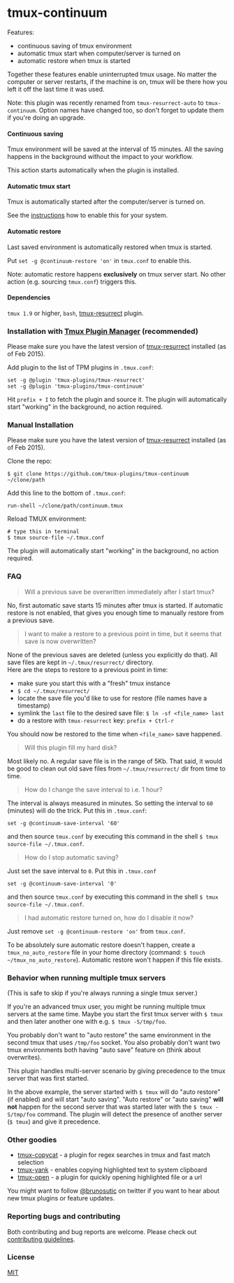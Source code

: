 # tmux-continuum

Features:

- continuous saving of tmux environment
- automatic tmux start when computer/server is turned on
- automatic restore when tmux is started

Together these features enable uninterrupted tmux usage. No matter the computer
or server restarts, if the machine is on, tmux will be there how you left it off
the last time it was used.

Note: this plugin was recently renamed from `tmux-resurrect-auto` to
`tmux-continuum`. Option names have changed too, so don't forget to update them
if you're doing an upgrade.

#### Continuous saving

Tmux environment will be saved at the interval of 15 minutes. All the saving
happens in the background without the impact to your workflow.

This action starts automatically when the plugin is installed.

#### Automatic tmux start

Tmux is automatically started after the computer/server is turned on.

See the [instructions](scripts/handle_tmux_automatic_start/README.md) how to
enable this for your system.

#### Automatic restore

Last saved environment is automatically restored when tmux is started.

Put `set -g @continuum-restore 'on'` in `tmux.conf` to enable this.

Note: automatic restore happens **exclusively** on tmux server start. No other
action (e.g. sourcing `tmux.conf`) triggers this.

#### Dependencies

`tmux 1.9` or higher, `bash`,
[tmux-resurrect](https://github.com/tmux-plugins/tmux-resurrect) plugin.

### Installation with [Tmux Plugin Manager](https://github.com/tmux-plugins/tpm) (recommended)

Please make sure you have the latest version of
[tmux-resurrect](https://github.com/tmux-plugins/tmux-resurrect) installed (as
of Feb 2015).

Add plugin to the list of TPM plugins in `.tmux.conf`:

    set -g @plugin 'tmux-plugins/tmux-resurrect'
    set -g @plugin 'tmux-plugins/tmux-continuum'

Hit `prefix + I` to fetch the plugin and source it. The plugin will
automatically start "working" in the background, no action required.

### Manual Installation

Please make sure you have the latest version of
[tmux-resurrect](https://github.com/tmux-plugins/tmux-resurrect) installed (as
of Feb 2015).

Clone the repo:

    $ git clone https://github.com/tmux-plugins/tmux-continuum ~/clone/path

Add this line to the bottom of `.tmux.conf`:

    run-shell ~/clone/path/continuum.tmux

Reload TMUX environment:

    # type this in terminal
    $ tmux source-file ~/.tmux.conf

The plugin will automatically start "working" in the background, no action
required.

### FAQ

> Will a previous save be overwritten immediately after I start tmux?

No, first automatic save starts 15 minutes after tmux is started. If automatic
restore is not enabled, that gives you enough time to manually restore from a
previous save.

> I want to make a restore to a previous point in time, but it seems that save
is now overwritten?

None of the previous saves are deleted (unless you explicitly do that). All save
files are kept in `~/.tmux/resurrect/` directory.<br/>
Here are the steps to restore to a previous point in time:

- make sure you start this with a "fresh" tmux instance
- `$ cd ~/.tmux/resurrect/`
- locate the save file you'd like to use for restore (file names have a timestamp)
- symlink the `last` file to the desired save file: `$ ln -sf <file_name> last`
- do a restore with `tmux-resurrect` key: `prefix + Ctrl-r`

You should now be restored to the time when `<file_name>` save happened.

> Will this plugin fill my hard disk?

Most likely no. A regular save file is in the range of 5Kb. That said, it
would be good to clean out old save files from `~/.tmux/resurrect/` dir from
time to time.

> How do I change the save interval to i.e. 1 hour?

The interval is always measured in minutes. So setting the interval to `60`
(minutes) will do the trick. Put this in `.tmux.conf`:

    set -g @continuum-save-interval '60'

and then source `tmux.conf` by executing this command in the shell
`$ tmux source-file ~/.tmux.conf`.

> How do I stop automatic saving?

Just set the save interval to `0`. Put this in `.tmux.conf`

    set -g @continuum-save-interval '0'

and then source `tmux.conf` by executing this command in the shell
`$ tmux source-file ~/.tmux.conf`.

> I had automatic restore turned on, how do I disable it now?

Just remove `set -g @continuum-restore 'on'` from `tmux.conf`.

To be absolutely sure automatic restore doesn't happen, create a
`tmux_no_auto_restore` file in your home directory (command:
`$ touch ~/tmux_no_auto_restore`). Automatic restore won't happen if this file
exists.

### Behavior when running multiple tmux servers

(This is safe to skip if you're always running a single tmux server.)

If you're an advanced tmux user, you might be running multiple tmux servers at
the same time. Maybe you start the first tmux server with `$ tmux` and then
later another one with e.g. `$ tmux -S/tmp/foo`.

You probably don't want to "auto restore" the same environment in the second
tmux that uses `/tmp/foo` socket. You also probably don't want two tmux
environments both having "auto save" feature on (think about overwrites).

This plugin handles multi-server scenario by giving precedence to the tmux
server that was first started.

In the above example, the server started with `$ tmux` will do "auto
restore" (if enabled) and will start "auto saving".
"Auto restore" or "auto saving" **will not** happen for the second server that
was started later with the `$ tmux -S/tmp/foo` command. The plugin will
detect the presence of another server (`$ tmux`) and give it precedence.

### Other goodies

- [tmux-copycat](https://github.com/tmux-plugins/tmux-copycat) - a plugin for
  regex searches in tmux and fast match selection
- [tmux-yank](https://github.com/tmux-plugins/tmux-yank) - enables copying
  highlighted text to system clipboard
- [tmux-open](https://github.com/tmux-plugins/tmux-open) - a plugin for quickly
  opening highlighted file or a url

You might want to follow [@brunosutic](https://twitter.com/brunosutic) on
twitter if you want to hear about new tmux plugins or feature updates.

### Reporting bugs and contributing

Both contributing and bug reports are welcome. Please check out
[contributing guidelines](CONTRIBUTING.md).

### License
[MIT](LICENSE.md)
